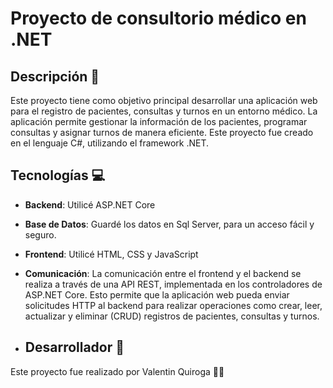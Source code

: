# Proyecto de consultorio médico en .NET

## Descripción 📝

Este proyecto tiene como objetivo principal desarrollar una aplicación web para el registro de pacientes, consultas y turnos en un entorno médico. La aplicación permite gestionar la información de los pacientes, programar consultas y asignar turnos de manera eficiente. Este proyecto fue creado en el lenguaje C#, utilizando el framework .NET.

## Tecnologías 💻

- **Backend**: Utilicé ASP.NET Core

- **Base de Datos**: Guardé los datos en Sql Server, para un acceso fácil y seguro.

- **Frontend**: Utilicé HTML, CSS y JavaScript

- **Comunicación**: La comunicación entre el frontend y el backend se realiza a través de una API REST, implementada en los controladores de ASP.NET Core. Esto permite que la aplicación web pueda enviar solicitudes HTTP al backend para realizar operaciones como crear, leer, actualizar y eliminar (CRUD) registros de pacientes, consultas y turnos.

- ## Desarrollador 🤝

Este proyecto fue realizado por Valentin Quiroga 🧑‍💼
